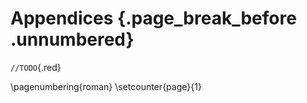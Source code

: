 # Appendices {.page_break_before .unnumbered}

 `//TODO`{.red}

\pagenumbering{roman}
\setcounter{page}{1}
